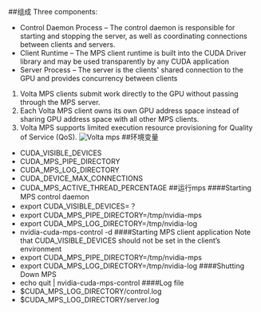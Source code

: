 ##组成
Three components:
+ Control Daemon Process – The control daemon is responsible for starting and stopping the server, as well as coordinating connections between clients and servers.
+ Client Runtime – The MPS client runtime is built into the CUDA Driver library and may be used transparently by any CUDA application
+ Server Process – The server is the clients' shared connection to the GPU and provides concurrency between clients

1. Volta MPS clients submit work directly to the GPU without passing through the MPS server.
2. Each Volta MPS client owns its own GPU address space instead of sharing GPU address space with all other MPS clients.
3. Volta MPS supports limited execution resource provisioning for Quality of Service (QoS).
![Volta mps](https://ws4.sinaimg.cn/large/006tNc79ly1g3y4rwi9ovj30me0oowgy.jpg)
##环境变量
+ CUDA_VISIBLE_DEVICES
+ CUDA_MPS_PIPE_DIRECTORY
+ CUDA_MPS_LOG_DIRECTORY
+ CUDA_DEVICE_MAX_CONNECTIONS
+ CUDA_MPS_ACTIVE_THREAD_PERCENTAGE
##运行mps
####Starting MPS control daemon
+ export CUDA_VISIBLE_DEVICES=？
+ export CUDA_MPS_PIPE_DIRECTORY=/tmp/nvidia-mps
+ export CUDA_MPS_LOG_DIRECTORY=/tmp/nvidia-log
+ nvidia-cuda-mps-control -d 
####Starting MPS client application
Note that CUDA_VISIBLE_DEVICES should not be set in the client’s environment
+ export CUDA_MPS_PIPE_DIRECTORY=/tmp/nvidia-mps
+ export CUDA_MPS_LOG_DIRECTORY=/tmp/nvidia-log
####Shutting Down MPS
+ echo quit | nvidia-cuda-mps-control
####Log file
+ $CUDA_MPS_LOG_DIRECTORY/control.log
+ $CUDA_MPS_LOG_DIRECTORY/server.log
